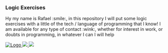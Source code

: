 
<h3>Logic Exercises</h3>
<div>
   <p>
   Hy my name is Rafael :smile:, in this repository I will put some logic exercises with a little of the tech / language of programming that I know!
   I am available for any type of contact :wink:, whether for interest in work, or doubts in programming, in whatever I can I will help
   </p>
</div>
<div>

</div>   
<div>
   <span align="right">
      <a href="https://www.codewars.com/users/b4tut4/">
         <img src="https://www.codewars.com/users/b4tut4/badges/large" alt="Logo" />
      </a>
   </span>
   <span align="left">
      <a href="mailto:balmantrafael@gmail.com" alt="Gmail">
         <img src="https://img.shields.io/badge/gmail-%23D14836.svg?&style=for-the-badge&logo=gmail&logoColor=white" />
      </a>
      <a href="https://br.linkedin.com/in/rafael-brandt-balmant-429461162" alt="Linkedin">
         <img src="https://img.shields.io/badge/linkedin-%230077B5.svg?&style=for-the-badge&logo=linkedin&logoColor=white"/>
      </a>
   </span> 
</div>
